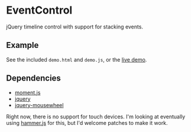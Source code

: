 # EventControl

jQuery timeline control with support for stacking events.

## Example

See the included `demo.html` and `demo.js`, or the [live demo][demo].

## Dependencies

* [moment.js][moment]
* [jquery][jquery]
* [jquery-mousewheel][jquery-mousewheel]

Right now, there is no support for touch devices. I'm looking at
eventually using [hammer.js][hammer] for this, but I'd welcome patches
to make it work.

[demo]: http://www.kri.gs/eventcontrol/ "kri.gs/eventcontrol"
[moment]: http://momentjs.com/ "moment.js"
[jquery]: https://jquery.org/ "jquery"
[jquery-mousewheel]: https://github.com/jquery/jquery-mousewheel "jquery-mousewheel"
[hammer]: http://hammerjs.github.io/ "hammer.js"
